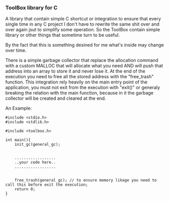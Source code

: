 ### ToolBox library for C 


A library that contain simple C shortcut or integration to ensure that every single time in any C project I don't have to rewrite the 
same shit over and over again jsut to simplify some operation. So the ToolBox contain simple library or other things that sometime turn to 
be useful. 

By the fact that this is something desined for me what's inside may change over time.


There is a simple garbage collector that replace the allocation command with a custom MALLOC that will allocate what you need AND will push that address into 
an array to store it and never lose it. At the end of the execution you need to free all the stored address with the "free_trash" function.
This integration rely heavily on the main entry point of the application, you must not exit from the execution with "exit()" or generaly breaking the relation with 
the main function, because in it the garbage collector will be created and cleared at the end.


An Example:


    #include <stdio.h>
    #include <stdlib.h>

    #include <toolbox.h>

    int main(){
        init_gc(general_gc);


        ..................
        ..your code here..
        ..................


        free_trash(general_gc); // to ensure memory likage you need to call this before exit the execution;
        return 0;
    }




